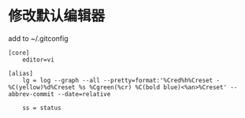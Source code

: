 # 修改默认编辑器
add to ~/.gitconfig

```
[core]
    editor=vi
```
```
[alias]
	lg = log --graph --all --pretty=format:'%Cred%h%Creset -%C(yellow)%d%Creset %s %Cgreen(%cr) %C(bold blue)<%an>%Creset' --abbrev-commit --date=relative

    ss = status
```


